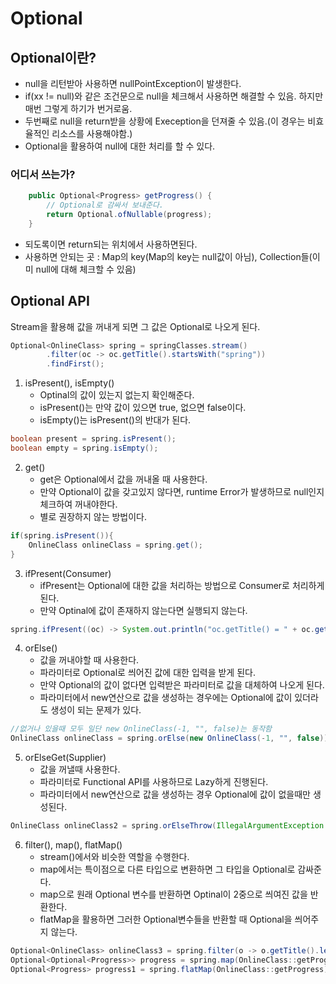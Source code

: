 # Optional

## Optional이란?
- null을 리턴받아 사용하면 nullPointException이 발생한다.
- if(xx != null)와 같은 조건문으로 null을 체크해서 사용하면 해결할 수 있음. 하지만 매번 그렇게 하기가 번거로움. 
- 두번째로 null을 return받을 상황에 Exeception을 던져줄 수 있음.(이 경우는 비효율적인 리소스를 사용해야함.)
- Optional을 활용하여 null에 대한 처리를 할 수 있다.

### 어디서 쓰는가?
```java
    public Optional<Progress> getProgress() {
        // Optional로 감싸서 보내준다.
        return Optional.ofNullable(progress);
    }
```
- 되도록이면 return되는 위치에서 사용하면된다.
- 사용하면 안되는 곳 : Map의 key(Map의 key는 null값이 아님), Collection들(이미 null에 대해 체크할 수 있음)

## Optional API
Stream을 활용해 값을 꺼내게 되면 그 값은 Optional로 나오게 된다.
```java
Optional<OnlineClass> spring = springClasses.stream()
        .filter(oc -> oc.getTitle().startsWith("spring"))
        .findFirst();
```

1. isPresent(), isEmpty()
   - Optinal의 값이 있는지 없는지 확인해준다.
   - isPresent()는 만약 값이 있으면 true, 없으면 false이다.
   - isEmpty()는 isPresent()의 반대가 된다. 
```java
boolean present = spring.isPresent();
boolean empty = spring.isEmpty();
```

2. get()
    - get은 Optional에서 값을 꺼내올 때 사용한다.
    - 만약 Optional이 값을 갖고있지 않다면, runtime Error가 발생하므로 null인지 체크하여 꺼내야한다.
    - 별로 권장하지 않는 방법이다.
```java
if(spring.isPresent()){
    OnlineClass onlineClass = spring.get();
}
```

3. ifPresent(Consumer)
    - ifPresent는 Optional에 대한 값을 처리하는 방법으로 Consumer로 처리하게 된다.
    - 만약 Optinal에 값이 존재하지 않는다면 실행되지 않는다.
```java
spring.ifPresent((oc) -> System.out.println("oc.getTitle() = " + oc.getTitle()));
```

4. orElse()
    - 값을 꺼내야할 때 사용한다.
    - 파라미터로 Optional로 씌어진 값에 대한 입력을 받게 된다.
    - 만약 Optional의 값이 없다면 입력받은 파라미터로 값을 대체하여 나오게 된다.
    - 파라미터에서 new연산으로 값을 생성하는 경우에는 Optional에 값이 있더라도 생성이 되는 문제가 있다.
```java
//없거나 있을때 모두 일단 new OnlineClass(-1, "", false)는 동작함
OnlineClass onlineClass = spring.orElse(new OnlineClass(-1, "", false));
```    

5. orElseGet(Supplier)
    - 값을 꺼낼때 사용한다.
    - 파라미터로 Functional API를 사용하므로 Lazy하게 진행된다.
    - 파라미터에서 new연산으로 값을 생성하는 경우 Optional에 값이 없을때만 생성된다.
```java
OnlineClass onlineClass2 = spring.orElseThrow(IllegalArgumentException::new);
```

6. filter(), map(), flatMap()
    - stream()에서와 비슷한 역할을 수행한다.
    - map에서는 특이점으로 다른 타입으로 변환하면 그 타입을 Optional로 감싸준다.
    - map으로 원래 Optional 변수를 반환하면 Optinal이 2중으로 씌여진 값을 반환한다.
    - flatMap을 활용하면 그러한 Optional변수들을 반환할 때 Optional을 씌어주지 않는다.
```java
Optional<OnlineClass> onlineClass3 = spring.filter(o -> o.getTitle().length() < 10);
Optional<Optional<Progress>> progress = spring.map(OnlineClass::getProgress);
Optional<Progress> progress1 = spring.flatMap(OnlineClass::getProgress);
```